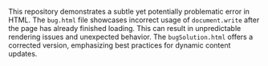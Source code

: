 This repository demonstrates a subtle yet potentially problematic error in HTML. The `bug.html` file showcases incorrect usage of `document.write` after the page has already finished loading.  This can result in unpredictable rendering issues and unexpected behavior. The `bugSolution.html` offers a corrected version, emphasizing best practices for dynamic content updates.